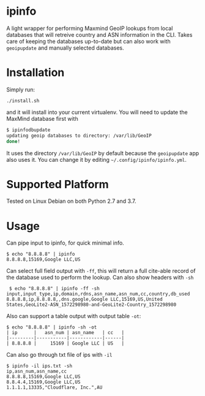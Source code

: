 # ipinfo

A light wrapper for performing Maxmind GeoIP lookups from local databases that will retreive country
and ASN information in the CLI. Takes care of keeping the databases up-to-date but can also work
with `geoipupdate` and manually selected databases.

# Installation

Simply run:

```
./install.sh
```

and it will install into your current virtualenv. You will need to update the MaxMind database first with

```bash
$ ipinfodbupdate 
updating geoip databases to directory: /var/lib/GeoIP
done!
```

It uses the directory `/var/lib/GeoIP` by default because the `geoipupdate` app also uses it.  You can change it
by editing `~/.config/ipinfo/ipinfo.yml`.

# Supported Platform

Tested on Linux Debian on both Python 2.7 and 3.7.

# Usage

Can pipe input to ipinfo, for quick minimal info.
 
```
$ echo "8.8.8.8" | ipinfo
8.8.8.8,15169,Google LLC,US
```

Can select full field output with `-ff`, this will return a full cite-able record of the database used to perform the 
lookup.  Can also show headers with `-sh`

```
 $ echo "8.8.8.8" | ipinfo -ff -sh
input,input_type,ip,domain,rdns,asn_name,asn_num,cc,country,db_used
8.8.8.8,ip,8.8.8.8,,dns.google,Google LLC,15169,US,United States,GeoLite2-ASN_1572298980-and-GeoLite2-Country_1572298980
```

Also can support a table output with output table `-ot`:

```
$ echo "8.8.8.8" | ipinfo -sh -ot    
| ip      |   asn_num | asn_name   | cc   |
|---------|-----------|------------|------|
| 8.8.8.8 |     15169 | Google LLC | US   |
```

Can also go through txt file of ips with `-il`

```
$ ipinfo -il ips.txt -sh
ip,asn_num,asn_name,cc
8.8.8.8,15169,Google LLC,US
8.8.4.4,15169,Google LLC,US
1.1.1.1,13335,"Cloudflare, Inc.",AU
```
